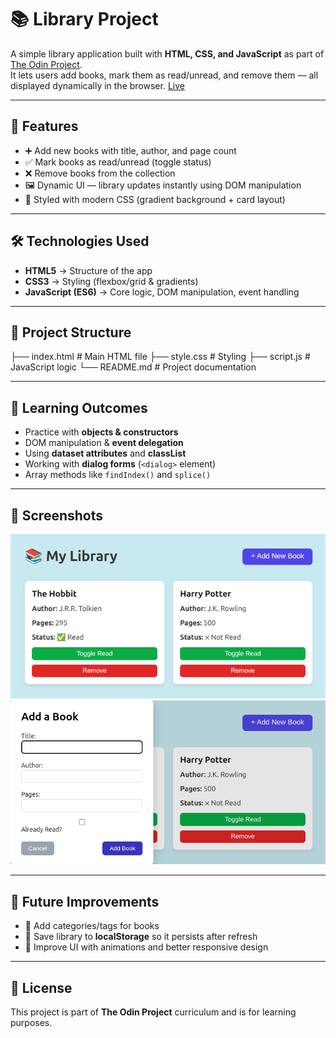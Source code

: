 # 📚 Library Project

A simple library application built with **HTML, CSS, and JavaScript** as part of [The Odin Project](https://www.theodinproject.com/lessons/node-path-javascript-library).  
It lets users add books, mark them as read/unread, and remove them — all displayed dynamically in the browser. [Live](https://pikupika.github.io/odin-Library/)

---

## 🚀 Features
- ➕ Add new books with title, author, and page count  
- ✅ Mark books as read/unread (toggle status)  
- ❌ Remove books from the collection  
- 🖼️ Dynamic UI — library updates instantly using DOM manipulation  
- 🎨 Styled with modern CSS (gradient background + card layout)  

---

## 🛠️ Technologies Used
- **HTML5** → Structure of the app  
- **CSS3** → Styling (flexbox/grid & gradients)  
- **JavaScript (ES6)** → Core logic, DOM manipulation, event handling  

---

## 📂 Project Structure
├── index.html # Main HTML file
├── style.css # Styling
├── script.js # JavaScript logic
└── README.md # Project documentation


---

## 🎯 Learning Outcomes
- Practice with **objects & constructors**  
- DOM manipulation & **event delegation**  
- Using **dataset attributes** and **classList**  
- Working with **dialog forms** (`<dialog>` element)  
- Array methods like `findIndex()` and `splice()`  

---

## 📸 Screenshots
![Preview1](Screenshots/ss1.png)
![Preview2](Screenshots/ss2.png)

---

## 🚧 Future Improvements
- 🔖 Add categories/tags for books  
- 💾 Save library to **localStorage** so it persists after refresh  
- 🎨 Improve UI with animations and better responsive design  

---

## 📜 License
This project is part of **The Odin Project** curriculum and is for learning purposes.  

